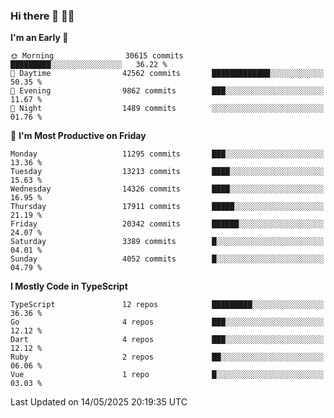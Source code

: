 ### Hi there 👋 🧑‍💻



<!--START_SECTION:waka-->
**I'm an Early 🐤** 

```text
🌞 Morning                30615 commits       █████████░░░░░░░░░░░░░░░░   36.22 % 
🌆 Daytime                42562 commits       █████████████░░░░░░░░░░░░   50.35 % 
🌃 Evening                9862 commits        ███░░░░░░░░░░░░░░░░░░░░░░   11.67 % 
🌙 Night                  1489 commits        ░░░░░░░░░░░░░░░░░░░░░░░░░   01.76 % 
```
📅 **I'm Most Productive on Friday** 

```text
Monday                   11295 commits       ███░░░░░░░░░░░░░░░░░░░░░░   13.36 % 
Tuesday                  13213 commits       ████░░░░░░░░░░░░░░░░░░░░░   15.63 % 
Wednesday                14326 commits       ████░░░░░░░░░░░░░░░░░░░░░   16.95 % 
Thursday                 17911 commits       █████░░░░░░░░░░░░░░░░░░░░   21.19 % 
Friday                   20342 commits       ██████░░░░░░░░░░░░░░░░░░░   24.07 % 
Saturday                 3389 commits        █░░░░░░░░░░░░░░░░░░░░░░░░   04.01 % 
Sunday                   4052 commits        █░░░░░░░░░░░░░░░░░░░░░░░░   04.79 % 
```


**I Mostly Code in TypeScript** 

```text
TypeScript               12 repos            █████████░░░░░░░░░░░░░░░░   36.36 % 
Go                       4 repos             ███░░░░░░░░░░░░░░░░░░░░░░   12.12 % 
Dart                     4 repos             ███░░░░░░░░░░░░░░░░░░░░░░   12.12 % 
Ruby                     2 repos             ██░░░░░░░░░░░░░░░░░░░░░░░   06.06 % 
Vue                      1 repo              █░░░░░░░░░░░░░░░░░░░░░░░░   03.03 % 
```




 Last Updated on 14/05/2025 20:19:35 UTC
<!--END_SECTION:waka-->


